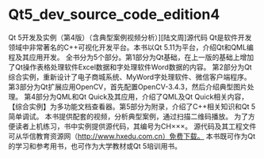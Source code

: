 # Qt5_dev_source_code_edition4
Qt 5开发及实例（第4版）（含典型案例视频分析）][陆文周]源代码
Qt是软件开发领域中非常著名的C++可视化开发平台。本书以Qt 5.11为平台，介绍Qt和QML编程及其应用开发。
全书分为5个部分。第1部分为Qt基础，在上一版的基础上增加了Qt操作表格处理软件Excel数据和字处理软件Word数据的内容。
第2部分为Qt综合实例，重新设计了电子商城系统、MyWord字处理软件、微信客户端程序。
第3部分为Qt扩展应用OpenCV，首先配置OpenCV-3.4.3，然后介绍典型图片处理。
第4部分为QML和Qt Quick及其应用，介绍了QML及Qt Quick相关内容，
【综合实例】为多功能文档查看器。第5部分为附录，介绍了C++相关知识和Qt 5简单调试。
本书提供配套的视频，分析典型案例，通过扫描二维码播放。
为了方便读者上机练习，书中实例提供源代码，其编号为CH×××。
源代码及其工程文件可从华信教育资源网（http://www.hxedu.com.cn）免费下载。
本书既可作为Qt 的学习和参考用书，也可作为大学教材或Qt 5培训用书。
